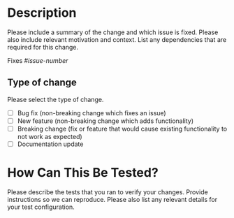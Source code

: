# Description

Please include a summary of the change and which issue is fixed. Please also include relevant motivation and context. List any dependencies that are required for this change.

Fixes #_issue-number_

## Type of change

Please select the type of change.

- [ ] Bug fix (non-breaking change which fixes an issue)
- [ ] New feature (non-breaking change which adds functionality)
- [ ] Breaking change (fix or feature that would cause existing functionality to not work as expected)
- [ ] Documentation update

# How Can This Be Tested?

Please describe the tests that you ran to verify your changes. Provide instructions so we can reproduce. Please also list any relevant details for your test configuration.
